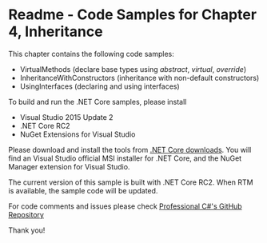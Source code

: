# Readme - Code Samples for Chapter 4, InheritanceThis chapter contains the following code samples:* VirtualMethods (declare base types using *abstract*, *virtual*, *override*)* InheritanceWithConstructors (inheritance with non-default constructors)* UsingInterfaces (declaring and using interfaces)To build and run the .NET Core samples, please install* Visual Studio 2015 Update 2* .NET Core RC2* NuGet Extensions for Visual StudioPlease download and install the tools from [.NET Core downloads](https://www.microsoft.com/net/core#windows). You will find an Visual Studio official MSI installer for .NET Core, and the NuGet Manager extension for Visual Studio. The current version of this sample is built with .NET Core RC2. When RTM is available, the sample code will be updated.For code comments and issues please check [Professional C#'s GitHub Repository](https://github.com/ProfessionalCSharp/ProfessionalCSharp6)Thank you!
